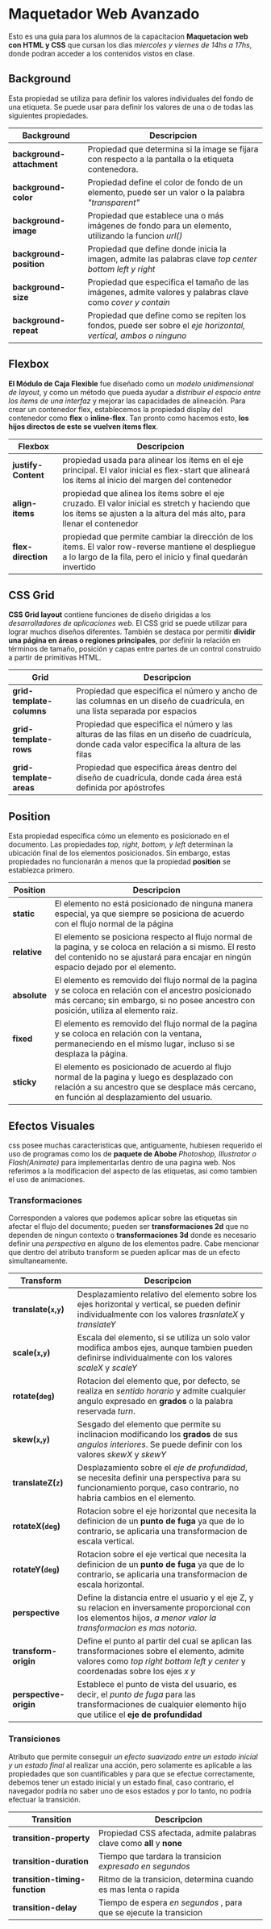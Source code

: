 # Maquetador Web Avanzado

Esto es una guia para los alumnos de la capacitacion __Maquetacion web con HTML y CSS__ que cursan los dias _miercoles y viernes de 14hs a 17hs_, donde podran acceder a los contenidos vistos en clase.

## Background

Esta propiedad se utiliza para definir los valores individuales del fondo de una etiqueta. Se puede usar para definir los valores de una o de todas las siguientes propiedades.

| Background | Descripcion |
|--|--|
| __background-attachment__ | Propiedad que determina si la image se fijara con respecto a la pantalla o la etiqueta contenedora. |
| __background-color__ | Propiedad define el color de fondo de un elemento, puede ser un valor o la palabra _"transparent"_ |
| __background-image__ | Propiedad que establece una o más imágenes de fondo para un elemento, utilizando la funcion _url()_ |
| __background-position__ | Propiedad que define donde inicia la imagen, admite las palabras clave _top center bottom left y right_ |
| __background-size__ | Propiedad que especifica el tamaño de las imágenes, admite valores y palabras clave como _cover y contain_ |
| __background-repeat__ | Propiedad que define como se repiten los fondos, puede ser  sobre el _eje horizontal, vertical, ambos o ninguno_ |

## Flexbox

__El Módulo de Caja Flexible__ fue diseñado como un _modelo unidimensional de layout_, y como un método que pueda ayudar a _distribuir el espacio entre los ítems de una interfaz_ y mejorar las capacidades de alineación. Para crear un contenedor flex, establecemos la propiedad display del contenedor como __flex__ o __inline-flex__. Tan pronto como hacemos esto, __los hijos directos de este se vuelven ítems flex__.

| Flexbox |Descripcion|
|--|--|
| __justify-Content__ | propiedad usada para alinear los ítems en el eje principal. El valor inicial es flex-start que alineará los ítems al inicio del margen del contenedor |
| __align-items__ | propiedad que alinea los ítems sobre el eje cruzado. El valor inicial es stretch y haciendo que los ítems se ajusten a la altura del más alto, para llenar el contenedor |
| __flex-direction__ | propiedad que permite cambiar la dirección de los ítems. El valor row-reverse mantiene el despliegue a lo largo de la fila, pero el inicio y final quedarán invertido |

## CSS Grid

__CSS Grid layout__ contiene funciones de diseño dirigidas a los _desarrolladores de aplicaciones web_. El CSS grid se puede utilizar para lograr muchos diseños diferentes. También se destaca por permitir __dividir una página en áreas o regiones principales__, por definir la relación en términos de tamaño, posición y capas entre partes de un control construido a partir de primitivas HTML.

| Grid | Descripcion |
|--|--|
|__grid-template-columns__ | Propiedad que especifica el número y ancho de las columnas en un diseño de cuadrícula, en una lista separada por espacios |
|__grid-template-rows__ | Propiedad que especifica el número y las alturas de las filas en un diseño de cuadrícula, donde cada valor especifica la altura de las filas |
|__grid-template-areas__ | Propiedad que especifica áreas dentro del diseño de cuadrícula, donde cada área está definida por apóstrofes |

## Position

Esta propiedad especifica cómo un elemento es posicionado en el documento. Las propiedades _top, right, bottom, y left_ determinan la ubicación final de los elementos posicionados. Sin embargo, estas propiedades no funcionarán a menos que la propiedad __position__ se establezca primero.

| Position | Descripcion |
|--|--|
| __static__ | El elemento no está posicionado de ninguna manera especial, ya que siempre se posiciona de acuerdo con el flujo normal de la página
| __relative__ | El elemento se posiciona respecto al flujo normal de la pagina, y se coloca en relación a si mismo. El resto del contenido no se ajustará para encajar en ningún espacio dejado por el elemento. |
| __absolute__ | El elemento es removido del flujo normal de la pagina y se coloca en relación con el ancestro posicionado más cercano; sin embargo, si no posee ancestro con posición, utiliza al elemento raiz.
| __fixed__ | El elemento es removido del flujo normal de la pagina y se coloca en relación con la ventana, permaneciendo en el mismo lugar, incluso si se desplaza la página.
| __sticky__ | El elemento es posicionado de acuerdo al flujo normal de la pagina y luego es desplazado con relación a su ancestro que se desplace más cercano, en función al desplazamiento del usuario.

## Efectos Visuales

css posee muchas caracteristicas que, antiguamente, hubiesen requerido el uso de programas como los de __paquete de Abobe__ _Photoshop, Illustrator o Flash(Animate)_ para implementarlas dentro de una pagina web. Nos referimos a la modificacion del aspecto de las etiquetas, asi como tambien el uso de animaciones.

### Transformaciones

Corresponden a valores que podemos aplicar sobre las etiquetas sin afectar el flujo del documento; pueden ser __transformaciones 2d__ que no dependen de ningun contexto o __transformaciones 3d__ donde es necesario definir una _perspectiva_ en alguno de los elementos padre. Cabe mencionar que dentro del atributo transform se pueden aplicar mas de un efecto simultaneamente.

| Transform | Descripcion |
|--|--|        
| __translate(`x`,`y`)__ | Desplazamiento relativo del elemento sobre los ejes horizontal y vertical, se pueden definir individualmente con los valores _trasnlateX_ y _translateY_ |
| __scale(`x`,`y`)__ | Escala del elemento, si se utiliza un solo valor modifica ambos ejes, aunque tambien pueden definirse individualmente con los valores _scaleX_ y _scaleY_|
| __rotate(`deg`)__ | Rotacion del elemento que, por defecto, se realiza en _sentido horario_ y admite cualquier angulo expresado en __grados__ o la palabra reservada _turn_. |
| __skew(`x`,`y`)__ | Sesgado del elemento que permite su inclinacion modificando los __grados__ de sus _angulos interiores_. Se puede definir con los valores _skewX_ y _skewY_ |
| __translateZ(`z`)__ | Desplazamiento sobre el _eje de profundidad_, se necesita definir una perspectiva para su funcionamiento porque, caso contrario, no habria cambios en el elemento.
| __rotateX(`deg`)__ | Rotacion sobre el eje horizontal que necesita la definicion de un __punto de fuga__ ya que de lo contrario, se aplicaria una transformacion de escala vertical. |
| __rotateY(`deg`)__ | Rotacion sobre el eje vertical que necesita la definicion de un __punto de fuga__ ya que de lo contrario, se aplicaria una transformacion de escala horizontal. |
| __perspective__ | Define la distancia entre el usuario y el eje Z, y su relacion en inversamente proporcional con los elementos hijos, _a menor valor la transformacion es mas notoria_. |
| __transform-origin__ | Define el punto al partir del cual se aplican las transformaciones sobre el elemento, admite valores como _top right bottom left y center_ y coordenadas sobre los ejes _x y_|
| __perspective-origin__ | Establece el punto de vista del usuario, es decir, el _punto de fuga_ para las transformaciones de cualquier elemento hijo que utilice el __eje de profundidad__ |

### Transiciones

Atributo que permite conseguir _un efecto suavizado entre un estado inicial y un estado final_ al realizar una acción, pero solamente es aplicable a las propiedades que son cuantificables y para que se efectue correctamente, debemos tener un estado inicial y un estado final, caso contrario, el navegador podría no saber uno de esos estados y por lo tanto, no podría efectuar la transición.

| Transition | Descripcion |
|--|--|
| __transition-property__ |	Propiedad CSS afectada, admite palabras clave como __all__ y __none__ |
| __transition-duration__ |	Tiempo que tardara la transicion _expresado en segundos_ | 
| __transition-timing-function__ |	Ritmo de la transicion, determina cuando es mas lenta o rapida
| __transition-delay__ | Tiempo de espera _en segundos_ , para que se ejecute la transicion | 
